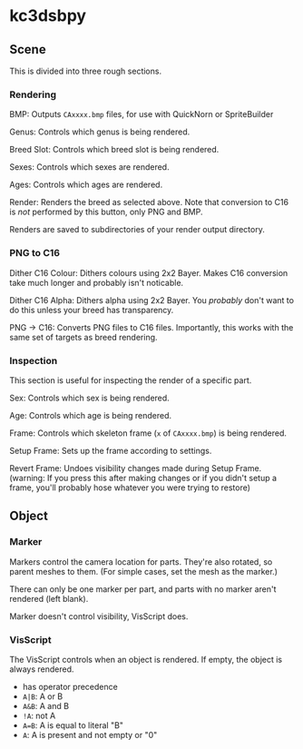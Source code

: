 # kc3dsbpy

## Scene

This is divided into three rough sections.

### Rendering

BMP: Outputs `CAxxxx.bmp` files, for use with QuickNorn or SpriteBuilder

Genus: Controls which genus is being rendered.

Breed Slot: Controls which breed slot is being rendered.

Sexes: Controls which sexes are rendered.

Ages: Controls which ages are rendered.

Render: Renders the breed as selected above. Note that conversion to C16 is *not* performed by this button, only PNG and BMP.

Renders are saved to subdirectories of your render output directory.

### PNG to C16

Dither C16 Colour: Dithers colours using 2x2 Bayer. Makes C16 conversion take much longer and probably isn't noticable.

Dither C16 Alpha: Dithers alpha using 2x2 Bayer. You *probably* don't want to do this unless your breed has transparency.

PNG -> C16: Converts PNG files to C16 files. Importantly, this works with the same set of targets as breed rendering.

### Inspection

This section is useful for inspecting the render of a specific part.

Sex: Controls which sex is being rendered.

Age: Controls which age is being rendered.

Frame: Controls which skeleton frame (`x` of `CAxxxx.bmp`) is being rendered.

Setup Frame: Sets up the frame according to settings.

Revert Frame: Undoes visibility changes made during Setup Frame. (warning: If you press this after making changes or if you didn't setup a frame, you'll probably hose whatever you were trying to restore)

## Object

### Marker

Markers control the camera location for parts.
They're also rotated, so parent meshes to them.
(For simple cases, set the mesh as the marker.)

There can only be one marker per part, and parts with no marker aren't rendered (left blank).

Marker doesn't control visibility, VisScript does.

### VisScript

The VisScript controls when an object is rendered.
If empty, the object is always rendered.

* has operator precedence
* `A|B`: A or B
* `A&B`: A and B
* `!A`: not A
* `A=B`: A is equal to literal "B"
* `A`: A is present and not empty or "0"

